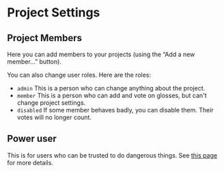 # Project Settings
## Project Members

Here you can add members to your projects (using the “Add a new member...” button).

You can also change user roles. Here are the roles:

- `admin` This is a person who can change anything about the project.
- `member` This is a person who can add and vote on glosses, but can't change project settings.
- `disabled` If some member behaves badly, you can disable them. Their votes will no longer count.

## Power user
This is for users who can be trusted to do dangerous things. See [this page](power-users.md) for more details.